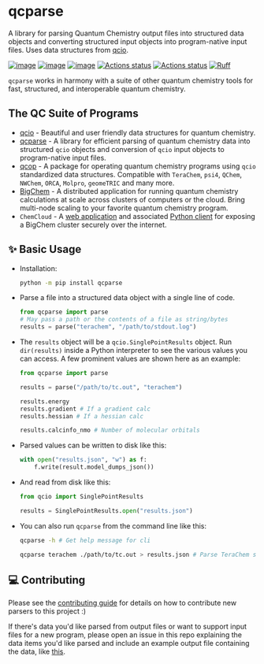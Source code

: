 # qcparse

A library for parsing Quantum Chemistry output files into structured data objects and converting structured input objects into program-native input files. Uses data structures from [qcio](https://github.com/coltonbh/qcio).

[![image](https://img.shields.io/pypi/v/qcparse.svg)](https://pypi.python.org/pypi/qcparse)
[![image](https://img.shields.io/pypi/l/qcparse.svg)](https://pypi.python.org/pypi/qcparse)
[![image](https://img.shields.io/pypi/pyversions/qcparse.svg)](https://pypi.python.org/pypi/qcparse)
[![Actions status](https://github.com/coltonbh/qcparse/workflows/Tests/badge.svg)](https://github.com/coltonbh/qcparse/actions)
[![Actions status](https://github.com/coltonbh/qcparse/workflows/Basic%20Code%20Quality/badge.svg)](https://github.com/coltonbh/qcparse/actions)
[![Ruff](https://img.shields.io/endpoint?url=https://raw.githubusercontent.com/charliermarsh/ruff/main/assets/badge/v1.json)](https://github.com/charliermarsh/ruff)

`qcparse` works in harmony with a suite of other quantum chemistry tools for fast, structured, and interoperable quantum chemistry.

## The QC Suite of Programs

- [qcio](https://github.com/coltonbh/qcio) - Beautiful and user friendly data structures for quantum chemistry.
- [qcparse](https://github.com/coltonbh/qcparse) - A library for efficient parsing of quantum chemistry data into structured `qcio` objects and conversion of `qcio` input objects to program-native input files.
- [qcop](https://github.com/coltonbh/qcop) - A package for operating quantum chemistry programs using `qcio` standardized data structures. Compatible with `TeraChem`, `psi4`, `QChem`, `NWChem`, `ORCA`, `Molpro`, `geomeTRIC` and many more.
- [BigChem](https://github.com/mtzgroup/bigchem) - A distributed application for running quantum chemistry calculations at scale across clusters of computers or the cloud. Bring multi-node scaling to your favorite quantum chemistry program.
- `ChemCloud` - A [web application](https://github.com/mtzgroup/chemcloud-server) and associated [Python client](https://github.com/mtzgroup/chemcloud-client) for exposing a BigChem cluster securely over the internet.

## ✨ Basic Usage

- Installation:

  ```sh
  python -m pip install qcparse
  ```

- Parse a file into a structured data object with a single line of code.

  ```python
  from qcparse import parse
  # May pass a path or the contents of a file as string/bytes
  results = parse("terachem", "/path/to/stdout.log")
  ```

- The `results` object will be a `qcio.SinglePointResults` object. Run `dir(results)` inside a Python interpreter to see the various values you can access. A few prominent values are shown here as an example:

  ```python
  from qcparse import parse

  results = parse("/path/to/tc.out", "terachem")

  results.energy
  results.gradient # If a gradient calc
  results.hessian # If a hessian calc

  results.calcinfo_nmo # Number of molecular orbitals
  ```

- Parsed values can be written to disk like this:

  ```py
  with open("results.json", "w") as f:
      f.write(result.model_dumps_json())
  ```

- And read from disk like this:

  ```py
  from qcio import SinglePointResults

  results = SinglePointResults.open("results.json")
  ```

- You can also run `qcparse` from the command line like this:

  ```sh
  qcparse -h # Get help message for cli

  qcparse terachem ./path/to/tc.out > results.json # Parse TeraChem stdout to json
  ```

## 💻 Contributing

Please see the [contributing guide](./CONTRIBUTING.md) for details on how to contribute new parsers to this project :)

If there's data you'd like parsed from output files or want to support input files for a new program, please open an issue in this repo explaining the data items you'd like parsed and include an example output file containing the data, like [this](https://github.com/coltonbh/qcparse/issues/2).
